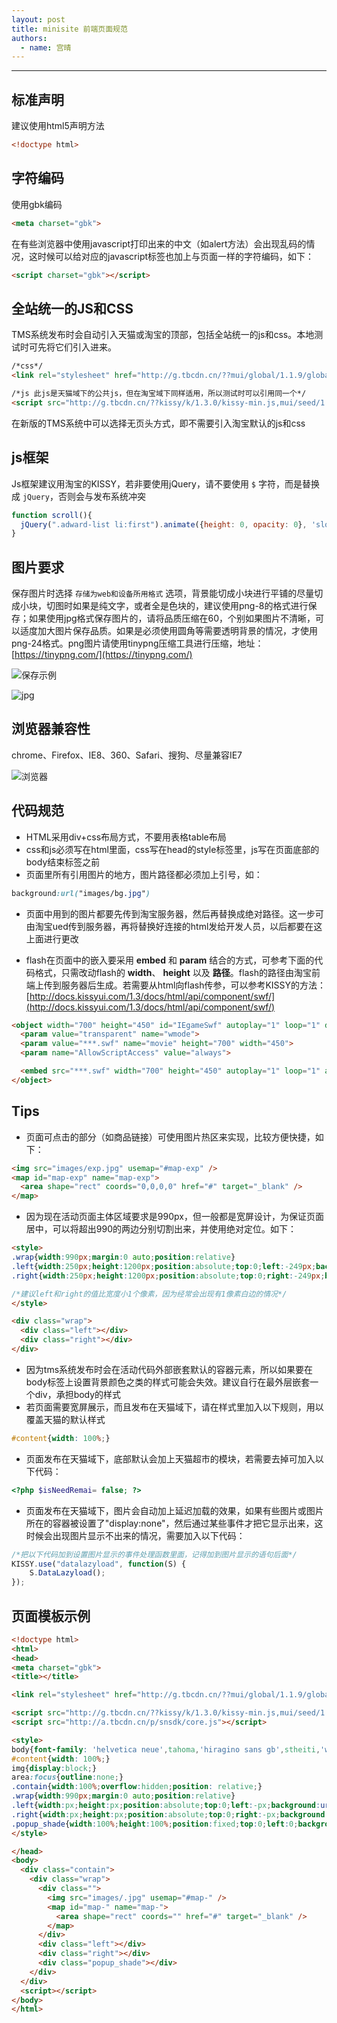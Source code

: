 ```yaml
---
layout: post
title: minisite 前端页面规范
authors:
  - name: 宫晴
---
```


---

## 标准声明
建议使用html5声明方法 

```html
<!doctype html>
```


## 字符编码
使用gbk编码

```html
<meta charset="gbk">
```

在有些浏览器中使用javascript打印出来的中文（如alert方法）会出现乱码的情况，这时候可以给对应的javascript标签也加上与页面一样的字符编码，如下：

```html
<script charset="gbk"></script>
```

## 全站统一的JS和CSS
TMS系统发布时会自动引入天猫或淘宝的顶部，包括全站统一的js和css。本地测试时可先将它们引入进来。

```html
/*css*/
<link rel="stylesheet" href="http://g.tbcdn.cn/??mui/global/1.1.9/global.css,mui/header/1.1.3/header.css"/>
```

```html
/*js 此js是天猫域下的公共js，但在淘宝域下同样适用，所以测试时可以引用同一个*/
<script src="http://g.tbcdn.cn/??kissy/k/1.3.0/kissy-min.js,mui/seed/1.1.8/seed.js,mui/global/1.0.6/tml.js,mui/global/1.1.9/global.js,mui/header/1.1.9/header.js,kissy/k/1.3.0/suggest-min.js,kissy/k/1.3.0/switchable-min.js,kissy/k/1.3.0/datalazyload-min.js"></script>
```
在新版的TMS系统中可以选择无页头方式，即不需要引入淘宝默认的js和css

## js框架
Js框架建议用淘宝的KISSY，若非要使用jQuery，请不要使用 `$` 字符，而是替换成 `jQuery`，否则会与发布系统冲突

```javascript
function scroll(){
  jQuery(".adward-list li:first").animate({height: 0, opacity: 0}, 'slow', function(){})
}
```

## 图片要求
保存图片时选择 `存储为web和设备所用格式` 选项，背景能切成小块进行平铺的尽量切成小块，切图时如果是纯文字，或者全是色块的，建议使用png-8的格式进行保存；如果使用jpg格式保存图片的，请将品质压缩在60，个别如果图片不清晰，可以适度加大图片保存品质。如果是必须使用圆角等需要透明背景的情况，才使用png-24格式。png图片请使用tinypng压缩工具进行压缩，地址：[https://tinypng.com/](https://tinypng.com/)

![保存示例](http://gtms04.alicdn.com/tps/i4/T1HQMcFMRcXXcBfSTk-354-463.jpg)

![jpg](http://gtms03.alicdn.com/tps/i3/T1wHUbFN4cXXXim52h-990-240.jpg)

## 浏览器兼容性
chrome、Firefox、IE8、360、Safari、搜狗、尽量兼容IE7

![浏览器](http://gtms02.alicdn.com/tps/i2/T18QEfFH4bXXaAuyIf-550-88.png)

## 代码规范

+ HTML采用div+css布局方式，不要用表格table布局
+ css和js必须写在html里面，css写在head的style标签里，js写在页面底部的body结束标签之前
+ 页面里所有引用图片的地方，图片路径都必须加上引号，如：

```css
background:url("images/bg.jpg")
```

+ 页面中用到的图片都要先传到淘宝服务器，然后再替换成绝对路径。这一步可由淘宝ued传到服务器，再将替换好连接的html发给开发人员，以后都要在这上面进行更改

+ flash在页面中的嵌入要采用 **embed** 和 **param** 结合的方式，可参考下面的代码格式，只需改动flash的 **width**、 **height** 以及 **路径**。flash的路径由淘宝前端上传到服务器后生成。若需要从html向flash传参，可以参考KISSY的方法：
[http://docs.kissyui.com/1.3/docs/html/api/component/swf/](http://docs.kissyui.com/1.3/docs/html/api/component/swf/)

```html
<object width="700" height="450" id="IEgameSwf" autoplay="1" loop="1" data="***.swf" type="application/x-shockwave-flash" wmode="transparent">
  <param value="transparent" name="wmode">
  <param value="***.swf" name="movie" height="700" width="450">
  <param name="AllowScriptAccess" value="always">

  <embed src="***.swf" width="700" height="450" autoplay="1" loop="1" allowScriptAccess="always" swLiveConnect="true" quality="high" align="middle" pluginspage="http://www.macromedia.com/shockwave/download/index.cgi?P1_Prod_Version=ShockwaveFlash" type="application/x-shockwave-flash" wmode="transparent" ></embed>
</object>
```

## Tips
+ 页面可点击的部分（如商品链接）可使用图片热区来实现，比较方便快捷，如下：

```html
<img src="images/exp.jpg" usemap="#map-exp" />
<map id="map-exp" name="map-exp">
  <area shape="rect" coords="0,0,0,0" href="#" target="_blank" />
</map>
```


+ 因为现在活动页面主体区域要求是990px，但一般都是宽屏设计，为保证页面居中，可以将超出990的两边分别切割出来，并使用绝对定位。如下：

```html
<style>
.wrap{width:990px;margin:0 auto;position:relative}
.left{width:250px;height:1200px;position:absolute;top:0;left:-249px;background:url("images/left.jpg") no-repeat}
.right{width:250px;height:1200px;position:absolute;top:0;right:-249px;background:url("images/right.jpg") no-repeat}

/*建议left和right的值比宽度小1个像素，因为经常会出现有1像素白边的情况*/
</style>

<div class="wrap">
  <div class="left"></div>
  <div class="right"></div>
</div>
```

+ 因为tms系统发布时会在活动代码外部嵌套默认的容器元素，所以如果要在body标签上设置背景颜色之类的样式可能会失效。建议自行在最外层嵌套一个div，承担body的样式
+ 若页面需要宽屏展示，而且发布在天猫域下，请在样式里加入以下规则，用以覆盖天猫的默认样式

```css
#content{width: 100%;}
```


+ 页面发布在天猫域下，底部默认会加上天猫超市的模块，若需要去掉可加入以下代码：

```php
<?php $isNeedRemai= false; ?>
```

+ 页面发布在天猫域下，图片会自动加上延迟加载的效果，如果有些图片或图片所在的容器被设置了"display:none"，然后通过某些事件才把它显示出来，这时候会出现图片显示不出来的情况，需要加入以下代码：

```javascript
/*把以下代码加到设置图片显示的事件处理函数里面，记得加到图片显示的语句后面*/
KISSY.use("datalazyload", function(S) {
    S.DataLazyload();
});
```


    
## 页面模板示例

```html
<!doctype html>
<html>
<head>
<meta charset="gbk">
<title></title>

<link rel="stylesheet" href="http://g.tbcdn.cn/??mui/global/1.1.9/global.css,mui/header/1.1.3/header.css"/>

<script src="http://g.tbcdn.cn/??kissy/k/1.3.0/kissy-min.js,mui/seed/1.1.8/seed.js,mui/global/1.0.6/tml.js,mui/global/1.1.9/global.js,mui/header/1.1.9/header.js,kissy/k/1.3.0/suggest-min.js,kissy/k/1.3.0/switchable-min.js,kissy/k/1.3.0/datalazyload-min.js"></script> 
<script src="http://a.tbcdn.cn/p/snsdk/core.js"></script>

<style>
body{font-family: 'helvetica neue',tahoma,'hiragino sans gb',stheiti,'wenquanyi micro hei',\5FAE\8F6F\96C5\9ED1,\5B8B\4F53,sans-serif}
#content{width: 100%;}
img{display:block;}
area:focus{outline:none;}
.contain{width:100%;overflow:hidden;position: relative;}
.wrap{width:990px;margin:0 auto;position:relative}
.left{width:px;height:px;position:absolute;top:0;left:-px;background:url("") no-repeat}
.right{width:px;height:px;position:absolute;top:0;right:-px;background:url("") no-repeat}
.popup_shade{width:100%;height:100%;position:fixed;top:0;left:0;background-color:#000;opacity:.7;filter:alpha(opacity=70);z-index:110;display:none}
</style>

</head>
<body>
  <div class="contain">
    <div class="wrap">
      <div class=""> 
        <img src="images/.jpg" usemap="#map-" />
        <map id="map-" name="map-">
          <area shape="rect" coords="" href="#" target="_blank" />
        </map>
      </div> 
      <div class="left"></div>
      <div class="right"></div>
      <div class="popup_shade"></div>
    </div>
  </div>
  <script></script>
</body>
</html>

```